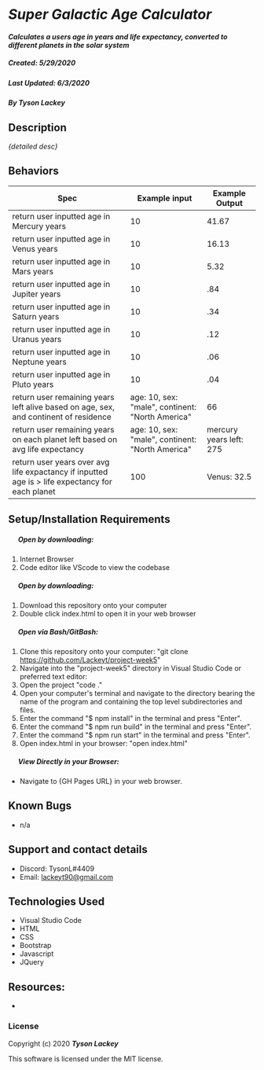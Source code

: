 #  _Super Galactic Age Calculator_

#### _Calculates a users age in years and life expectancy, converted to different planets in the solar system_
##### __Created:__ 5/29/2020
##### __Last Updated:__ 6/3/2020 
##### By _**Tyson Lackey**_  


## Description

_{detailed desc}_

## Behaviors

| Spec| Example input | Example Output
| ----------- | ----------- | ----------- |
| return user inputted age in Mercury years | 10 | 41.67 |
| return user inputted age in Venus years | 10 | 16.13 |
| return user inputted age in Mars years | 10 | 5.32 |
| return user inputted age in Jupiter years | 10 | .84 |
| return user inputted age in Saturn years | 10 | .34 |
| return user inputted age in Uranus years | 10 | .12 |
| return user inputted age in Neptune years | 10 | .06 |
| return user inputted age in Pluto years | 10 | .04 |
| return user remaining years left alive based on age, sex, and continent of residence | age: 10, sex: "male", continent: "North America" | 66 |
| return user remaining years on each planet left based on avg life expectancy | age: 10, sex: "male", continent: "North America" | mercury years left: 275 |
| return user years over avg life expactancy if inputted age is > life expectancy for each planet | 100 | Venus: 32.5

## Setup/Installation Requirements

##### &nbsp;&nbsp;&nbsp;&nbsp;&nbsp;&nbsp;Open by downloading:
1. Internet Browser
2. Code editor like VScode to view the codebase

##### &nbsp;&nbsp;&nbsp;&nbsp;&nbsp;&nbsp;Open by downloading:

1. Download this repository onto your computer
2. Double click index.html to open it in your web browser

##### &nbsp;&nbsp;&nbsp;&nbsp;&nbsp;&nbsp;Open via Bash/GitBash:

1. Clone this repository onto your computer:
    "git clone https://github.com/Lackeyt/project-week5"
2. Navigate into the "project-week5" directory in Visual Studio Code or preferred text editor:
3. Open the project
    "code ."
4. Open your computer's terminal and navigate to the directory bearing the name of the program and containing the top level subdirectories and files.
5. Enter the command "$ npm install" in the terminal and press "Enter".
6. Enter the command "$ npm run build" in the terminal and press "Enter".
7. Enter the command "$ npm run start" in the terminal and press "Enter".
8. Open index.html in your browser:
    "open index.html"

##### &nbsp;&nbsp;&nbsp;&nbsp;&nbsp;&nbsp;View Directly in your Browser:

* Navigate to {GH Pages URL} in your web browser.

## Known Bugs

* n/a

## Support and contact details

* Discord: TysonL#4409
* Email: lackeyt90@gmail.com


## Technologies Used

* Visual Studio Code
* HTML
* CSS
* Bootstrap
* Javascript
* JQuery

## Resources:

* 

### License

Copyright (c) 2020 **_Tyson Lackey_**

This software is licensed under the MIT license.